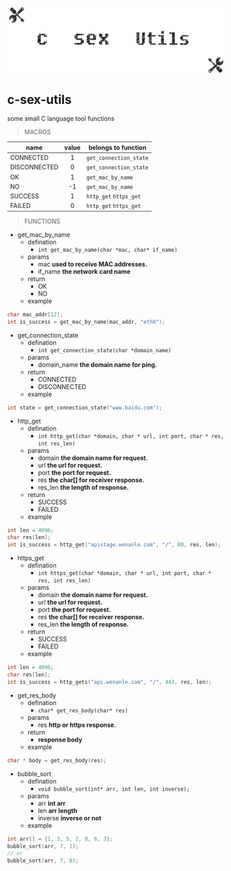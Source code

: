﻿![c-sex-utils](static/logo.png)

# c-sex-utils

some small C language tool functions

> MACROS

|  name   |   value    | belongs to function |
|----------|:---------:|-------------|
| CONNECTED |  1 | `get_connection_state` |
| DISCONNECTED | 0 | `get_connection_state` |
| OK | 1 | `get_mac_by_name` |
| NO | -1 | `get_mac_by_name` |
| SUCCESS | 1 | `http_get` `https_get` |
| FAILED | 0 | `http_get` `https_get` |


> FUNCTIONS

- get_mac_by_name
  - defination
    - `int get_mac_by_name(char *mac, char* if_name)`
  - params
    - mac **used to receive MAC addresses.**
    - if_name **the network card name**
  - return
    - OK
    - NO
  - example

```c
char mac_addr[12];
int is_success = get_mac_by_name(mac_addr, "eth0");
```

- get_connection_state
  - defination
    - `int get_connection_state(char *domain_name)`
  - params
    - domain_name **the domain name for ping.**
  - return
    - CONNECTED
    - DISCONNECTED
  - example

```c
int state = get_connection_state("www.baidu.com");
```

- http_get
  - defination
    - `int http_get(char *domain, char * url, int port, char * res, int res_len)`
  - params
    - domain **the domain name for request.**
    - url **the url for request.**
    - port **the port for request.**
    - res **the char[] for receiver response.**
    - res_len **the length of response.**
  - return
    - SUCCESS
    - FAILED
  - example

```c
int len = 4096;
char res[len];
int is_success = http_get("apistage.wenanle.com", "/", 80, res, len);
```

- https_get
  - defination
    - `int https_get(char *domain, char * url, int port, char * res, int res_len)`
  - params
    - domain **the domain name for request.**
    - url **the url for request.**
    - port **the port for request.**
    - res **the char[] for receiver response.**
    - res_len **the length of response.**
  - return
    - SUCCESS
    - FAILED
  - example

```c
int len = 4096;
char res[len];
int is_success = http_gets("api.wenanle.com", "/", 443, res, len);
```

- get_res_body
  - defination
    - `char* get_res_body(char* res)`
  - params
    - res **http or https response.**
  - return
    - **response body**
  - example

```c
char * body = get_res_body(res);
```

- bubble_sort
  - defination
    - `void bubble_sort(int* arr, int len, int inverse);`
  - params
    - arr **int arr**
    - len **arr length**
    - inverse **inverse or not**
  - example

```c
int arr[] = {1, 3, 5, 2, 8, 6, 3};
bubble_sort(arr, 7, 1);
// or
bubble_sort(arr, 7, 0);
```
